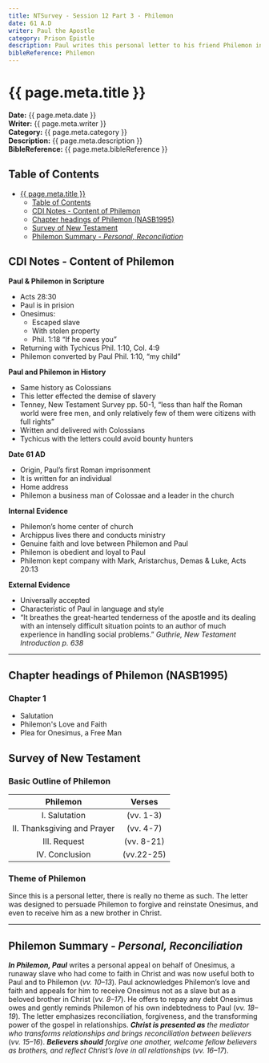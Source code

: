 ```yaml
---
title: NTSurvey - Session 12 Part 3 - Philemon
date: 61 A.D
writer: Paul the Apostle
category: Prison Epistle
description: Paul writes this personal letter to his friend Philemon in order to intercede for the slave Onesimus.
bibleReference: Philemon
---
```


# {{ page.meta.title }}

**Date:** {{ page.meta.date }}  
**Writer:** {{ page.meta.writer }}  
**Category:** {{ page.meta.category }}  
**Description:** {{ page.meta.description }}  
**BibleReference:** {{ page.meta.bibleReference }}

## Table of Contents

- [{{ page.meta.title }}](#-pagemetatitle-)
  - [Table of Contents](#table-of-contents)
  - [CDI Notes - Content of Philemon](#cdi-notes---content-of-philemon)
  - [Chapter headings of Philemon (NASB1995)](#chapter-headings-of-philemon-nasb1995)
  - [Survey of New Testament](#survey-of-new-testament)
  - [Philemon Summary - *Personal, Reconciliation*](#philemon-summary---personal-reconciliation)

## CDI Notes - Content of Philemon

**Paul & Philemon in Scripture**

- Acts 28:30
- Paul is in prision
- Onesimus:
  - Escaped slave
  - With stolen property
  - Phil. 1:18 “If he owes you”
- Returning with Tychicus Phil. 1:10, Col. 4:9
- Philemon converted by Paul Phil. 1:10, “my child”

**Paul and Philemon in History**

- Same history as Colossians
- This letter effected the demise of slavery
- Tenney, New Testament Survey pp. 50-1, “less than half the Roman world were free men, and only relatively few of them were citizens with full rights”
- Written and delivered with Colossians
- Tychicus with the letters could avoid bounty hunters

**Date 61 AD**

- Origin, Paul’s first Roman imprisonment
- It is written for an individual
- Home address
- Philemon a business man of Colossae and a leader in the church

**Internal Evidence**

- Philemon’s home center of church
- Archippus lives there and conducts ministry
- Genuine faith and love between Philemon and Paul
- Philemon is obedient and loyal to Paul
- Philemon kept company with Mark, Aristarchus, Demas & Luke, Acts 20:13

**External Evidence**

- Universally accepted
- Characteristic of Paul in language and style
- “It breathes the great-hearted tenderness of the apostle and its dealing with an intensely difficult situation points to an author of much experience in handling social problems.” *Guthrie, New Testament Introduction p. 638*

---

## Chapter headings of Philemon (NASB1995)

### Chapter 1

- Salutation
- Philemon's Love and Faith
- Plea for Onesimus, a Free Man

## Survey of New Testament

### Basic Outline of Philemon

| Philemon | Verses |
|:--------:|:------:|
| I. Salutation | (vv. 1-3) |
| II. Thanksgiving and Prayer | (vv. 4-7) |
| III. Request | (vv. 8-21) |
| IV. Conclusion | (vv.22-25) |

### Theme of Philemon

Since this is a personal letter, there is really no theme as such. The letter was designed to persuade Philemon to forgive and reinstate Onesimus, and even to receive him as a new brother in Christ.

---

## Philemon Summary - *Personal, Reconciliation*

***In Philemon, Paul*** writes a personal appeal on behalf of Onesimus, a runaway slave who had come to faith in Christ and was now useful both to Paul and to Philemon (*vv. 10–13*). Paul acknowledges Philemon’s love and faith and appeals for him to receive Onesimus not as a slave but as a beloved brother in Christ (*vv. 8–17*). He offers to repay any debt Onesimus owes and gently reminds Philemon of his own indebtedness to Paul (*vv. 18–19*). The letter emphasizes reconciliation, forgiveness, and the transforming power of the gospel in relationships.
***Christ is presented as*** *the mediator who transforms relationships and brings reconciliation between believers* (*vv. 15–16*).
***Believers should*** *forgive one another, welcome fellow believers as brothers, and reflect Christ’s love in all relationships* (*vv. 16–17*).
